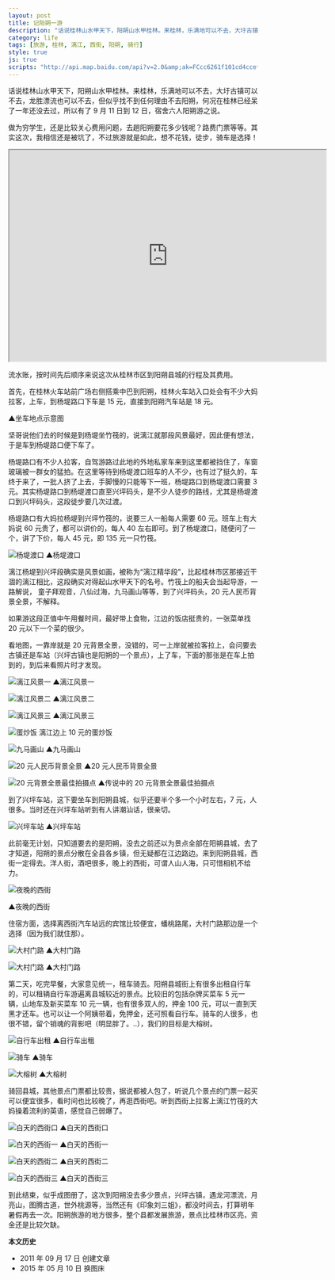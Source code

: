 ```yaml
---
layout: post
title: 记阳朔一游
description: "话说桂林山水甲天下，阳朔山水甲桂林。来桂林，乐满地可以不去，大圩古镇可以不去，龙胜漂流也可以不去，但似乎找不到任何理由不去阳朔，何况在桂林已经呆了一年还没去过，所以有了 9 月 11 日到 12 日，宿舍六人阳朔游之说。"
category: life
tags: [旅游, 桂林, 漓江, 西街, 阳朔, 骑行]
style: true
js: true
scripts: "http://api.map.baidu.com/api?v=2.0&amp;ak=FCcc6261f101cd4ccefee22113a609de"
---
```


话说桂林山水甲天下，阳朔山水甲桂林。来桂林，乐满地可以不去，大圩古镇可以不去，龙胜漂流也可以不去，但似乎找不到任何理由不去阳朔，何况在桂林已经呆了一年还没去过，所以有了 9 月 11 日到 12 日，宿舍六人阳朔游之说。

做为穷学生，还是比较关心费用问题，去趟阳朔要花多少钱呢？路费门票等等。其实这次，我相信还是被坑了，不过旅游就是如此，想不花钱，徒步，骑车是选择！

<iframe src="https://www.google.com/maps/d/embed?mid=zFVCPErrCRCw.kKMMU3Qs-JaE" width="640" height="427"></iframe>

流水账，按时间先后顺序来说这次从桂林市区到阳朔县城的行程及其费用。

首先，在桂林火车站前广场右侧搭乘中巴到阳朔，桂林火车站入口处会有不少大妈拉客，上车，到杨堤路口下车是 15 元，直接到阳朔汽车站是 18 元。

<div id="hmap"></div>
<!--<style>
    #hmap {width:100%;}
    .anchorBL{display:none;}
    </style>-->
<!--<script type="text/javascript">
    jQuery("#hmap").height(jQuery("#hmap").width()*2/3);
    var map = new BMap.Map("hmap",{mapType: BMAP_HYBRID_MAP});
	var point = new BMap.Point(110.2898120373,25.268058921597);
	map.centerAndZoom(point, 19);
	var marker = new BMap.Marker(point);
	map.addOverlay(marker);
	marker.setAnimation(BMAP_ANIMATION_BOUNCE);
  </script>-->

▲坐车地点示意图

坚哥说他们去的时候是到杨堤坐竹筏的，说漓江就那段风景最好，因此便有想法，于是车到杨堤路口便下车了。

杨堤路口有不少人拉客，自驾游路过此地的外地私家车来到这里都被挡住了，车窗玻璃被一群女的猛拍。在这里等待到杨堤渡口班车的人不少，也有过了挺久的，车终于来了，一批人挤了上去，手脚慢的只能等下一班，杨堤路口到杨堤渡口需要 3 元。其实杨堤路口到杨堤渡口直至兴坪码头，是不少人徒步的路线，尤其是杨堤渡口到兴坪码头，这段徒步要几次过渡。

杨堤路口有大妈拉杨堤到兴坪竹筏的，说要三人一船每人需要 60 元。班车上有大妈说 60 元贵了，都可以讲价的，每人 40 左右即可。到了杨堤渡口，随便问了一个，讲了下价，每人 45 元，即 135 元一只竹筏。

![杨堤渡口]({{site.IMG_PATH}}/travel-in-yangshuo-01.jpg_640)
▲杨堤渡口

漓江杨堤到兴坪段确实是风景如画，被称为“漓江精华段”，比起桂林市区那接近干涸的漓江相比，这段确实对得起山水甲天下的名号。竹筏上的船夫会当起导游，一路解说， 童子拜观音，八仙过海，九马画山等等，到了兴坪码头，20 元人民币背景全景，不解释。

如果游这段正值中午用餐时间，最好带上食物，江边的饭店挺贵的，一张菜单找 20 元以下一个菜的很少。

看地图，一靠岸就是 20 元背景全景，没错的，可一上岸就被拉客拉上，会问要去古镇还是车站（兴坪古镇也是阳朔的一个景点），上了车，下面的那张是在车上拍到的，到后来看照片时才发现。

![漓江风景一]({{site.IMG_PATH}}/travel-in-yangshuo-02.jpg_640)
▲漓江风景一

![漓江风景二]({{site.IMG_PATH}}/travel-in-yangshuo-03.jpg_640)
▲漓江风景二

![漓江风景三]({{site.IMG_PATH}}/travel-in-yangshuo-04.jpg_640)
▲漓江风景三

![蛋炒饭]({{site.IMG_PATH}}/travel-in-yangshuo-05.jpg_640)
漓江边上 10 元的蛋炒饭

![九马画山]({{site.IMG_PATH}}/travel-in-yangshuo-06.jpg_640)
▲九马画山

![20 元人民币背景全景]({{site.IMG_PATH}}/travel-in-yangshuo-07.jpg_640)
▲20 元人民币背景全景

![20 元背景全景最佳拍摄点]({{site.IMG_PATH}}/travel-in-yangshuo-08.jpg_640)
▲传说中的 20 元背景全景最佳拍摄点

到了兴坪车站，这下要坐车到阳朔县城，似乎还要半个多一个小时左右，7 元，人很多。当时还在兴坪车站听到有人讲潮汕话，很亲切。

![兴坪车站]({{site.IMG_PATH}}/travel-in-yangshuo-09.jpg_640)
▲兴坪车站

此前毫无计划，只知道要去的是阳朔，没去之前还以为景点全部在阳朔县城，去了才知道，阳朔的景点分散在全县各乡镇，但无疑都在江边路边。来到阳朔县城，西街一定得去。洋人街，酒吧很多，晚上的西街，可谓人山人海，只可惜相机不给力。

![夜晚的西街]({{site.IMG_PATH}}/travel-in-yangshuo-10.jpg_640)

▲夜晚的西街

住宿方面，选择离西街汽车站远的宾馆比较便宜，蟠桃路尾，大村门路那边是一个选择（因为我们就住那）。

![大村门路]({{site.IMG_PATH}}/travel-in-yangshuo-11.jpg_640)
▲大村门路

![大村门路]({{site.IMG_PATH}}/travel-in-yangshuo-12.jpg_640)
▲大村门路

第二天，吃完早餐，大家意见统一，租车骑去。阳朔县城街上有很多出租自行车的，可以租辆自行车游遍离县城较近的景点。比较旧的包括杂牌买菜车 5 元一辆，山地车及新买菜车 10 元一辆，也有很多双人的，押金 100 元，可以一直到天黑才还车。也可以让一个阿姨带着，免押金，还可照看自行车。骑车的人很多，也很不错，留个销魂的背影吧（明显胖了。..），我们的目标是大榕树。

![自行车出租]({{site.IMG_PATH}}/travel-in-yangshuo-13.jpg_640)
▲自行车出租

![骑车]({{site.IMG_PATH}}/travel-in-yangshuo-14.jpg_640)
▲骑车

![大榕树]({{site.IMG_PATH}}/travel-in-yangshuo-15.jpg_640)
▲大榕树

骑回县城，其他景点门票都比较贵，据说都被人包了，听说几个景点的门票一起买可以便宜很多，看时间也比较晚了，再逛西街吧。听到西街上拉客上漓江竹筏的大妈操着流利的英语，感觉自己弱爆了。

![白天的西街口]({{site.IMG_PATH}}/travel-in-yangshuo-16.jpg_640)
▲白天的西街口

![白天的西街一]({{site.IMG_PATH}}/travel-in-yangshuo-17.jpg_640)
▲白天的西街一

![白天的西街二]({{site.IMG_PATH}}/travel-in-yangshuo-18.jpg_640)
▲白天的西街二

![白天的西街三]({{site.IMG_PATH}}/travel-in-yangshuo-19.jpg_640)
▲白天的西街三

到此结束，似乎成图册了，这次到阳朔没去多少景点，兴坪古镇，遇龙河漂流，月亮山，图腾古道，世外桃源等，当然还有《印象刘三姐》，都没时间去，打算明年暑假再去一次。阳朔旅游的地方很多，整个县都发展旅游，景点比桂林市区亮，资金还是比较欠缺。

**本文历史**

* 2011 年 09 月 17 日 创建文章
* 2015 年 05 月 10 日 换图床
